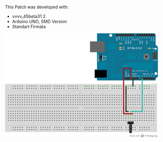 This Patch was developed with:
* vvvv_45beta31.2
* Arduino UNO, SMD Version
* Standart Firmata

![imagename](div/InterfaceDemo.png)
